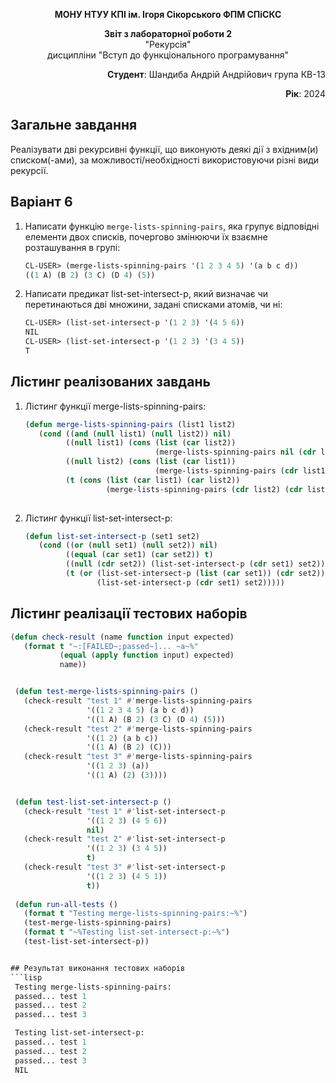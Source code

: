 <p align="center"><b>МОНУ НТУУ КПІ ім. Ігоря Сікорського ФПМ СПіСКС</b></p>
<p align="center">
<b>Звіт з лабораторної роботи 2</b><br/>
"Рекурсія"<br/>
дисципліни "Вступ до функціонального програмування"
</p>
<p align="right"><b>Студент</b>: Шандиба Андрій Андрійович група КВ-13</p>
<p align="right"><b>Рік</b>: 2024</p>

## Загальне завдання

Реалізувати дві рекурсивні функції, що виконують деякі дії з вхідним(и) списком(-ами), за можливості/необхідності використовуючи різні види рекурсії.

## Варіант 6

1. Написати функцію `merge-lists-spinning-pairs`, яка групує відповідні елементи двох списків, почергово змінюючи їх взаємне розташування в групі:
   ```lisp
   CL-USER> (merge-lists-spinning-pairs '(1 2 3 4 5) '(a b c d))
   ((1 A) (B 2) (3 C) (D 4) (5))
   
2. Написати предикат list-set-intersect-p, який визначає чи перетинаються дві множини, задані списками атомів, чи ні:
   ```lisp
   CL-USER> (list-set-intersect-p '(1 2 3) '(4 5 6))
   NIL
   CL-USER> (list-set-intersect-p '(1 2 3) '(3 4 5))
   T
   
## Лістинг реалізованих завдань

1. Лістинг функції merge-lists-spinning-pairs:
   ```lisp
   (defun merge-lists-spinning-pairs (list1 list2)
	  (cond ((and (null list1) (null list2)) nil)
			((null list1) (cons (list (car list2)) 
								(merge-lists-spinning-pairs nil (cdr list2))))
			((null list2) (cons (list (car list1)) 
								(merge-lists-spinning-pairs (cdr list1) nil)))
			(t (cons (list (car list1) (car list2))
					 (merge-lists-spinning-pairs (cdr list2) (cdr list1))))))
					 
2. Лістинг функції list-set-intersect-p:
   ```lisp
   (defun list-set-intersect-p (set1 set2)
	  (cond ((or (null set1) (null set2)) nil)
			((equal (car set1) (car set2)) t)
			((null (cdr set2)) (list-set-intersect-p (cdr set1) set2))
			(t (or (list-set-intersect-p (list (car set1)) (cdr set2))
				   (list-set-intersect-p (cdr set1) set2)))))

## Лістинг реалізації тестових наборів

   ```lisp
   (defun check-result (name function input expected)
	  (format t "~:[FAILED~;passed~]... ~a~%" 
			  (equal (apply function input) expected) 
			  name))


	(defun test-merge-lists-spinning-pairs ()
	  (check-result "test 1" #'merge-lists-spinning-pairs 
					'((1 2 3 4 5) (a b c d))
					'((1 A) (B 2) (3 C) (D 4) (5)))
	  (check-result "test 2" #'merge-lists-spinning-pairs 
					'((1 2) (a b c))
					'((1 A) (B 2) (C)))
	  (check-result "test 3" #'merge-lists-spinning-pairs 
					'((1 2 3) (a))
					'((1 A) (2) (3))))


	(defun test-list-set-intersect-p ()
	  (check-result "test 1" #'list-set-intersect-p 
					'((1 2 3) (4 5 6))
					nil)
	  (check-result "test 2" #'list-set-intersect-p 
					'((1 2 3) (3 4 5))
					t)
	  (check-result "test 3" #'list-set-intersect-p 
					'((1 2 3) (4 5 1))
					t))
					
	(defun run-all-tests ()
	  (format t "Testing merge-lists-spinning-pairs:~%")
	  (test-merge-lists-spinning-pairs)
	  (format t "~%Testing list-set-intersect-p:~%")
	  (test-list-set-intersect-p))


## Результат виконання тестових наборів
   ```lisp
	Testing merge-lists-spinning-pairs:
	passed... test 1
	passed... test 2
	passed... test 3

	Testing list-set-intersect-p:
	passed... test 1
	passed... test 2
	passed... test 3
	NIL


